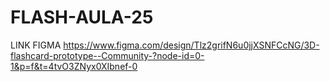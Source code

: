 # FLASH-AULA-25
LINK FIGMA https://www.figma.com/design/Tlz2grifN6u0jjXSNFCcNG/3D-flashcard-prototype--Community-?node-id=0-1&p=f&t=4tvO3ZNyx0XIbnef-0
